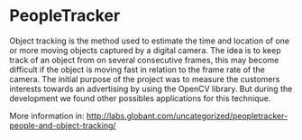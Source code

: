 PeopleTracker
=============

Object tracking is the method used to estimate the time and location of one or more moving objects captured by a digital camera. The idea is to keep track of an object from on several consecutive frames, this may become difficult if the object is moving fast in relation to the frame rate of the camera. The initial purpose of the project was to measure the customers interests towards an advertising by using the OpenCV library. But during the development we found other possibles applications for this technique.

More information in: http://labs.globant.com/uncategorized/peopletracker-people-and-object-tracking/
